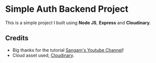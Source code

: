 # Simple Auth Backend Project

This is a simple project I built using **Node JS**, **Express** and **Cloudinary**.

## Credits

- Big thanks for the tutorial [Sangam's Youtube Channel](https://www.youtube.com/@sangammukherjee)!
- Cloud asset used, [Cloudinary](https://cloudinary.com/).
